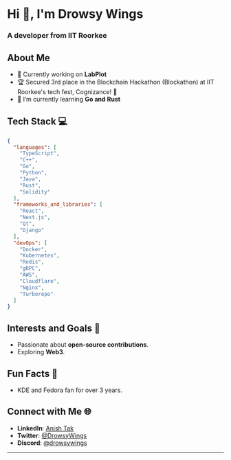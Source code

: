 <h1>Hi 👋, I'm Drowsy Wings</h1>
<h3>A developer from IIT Roorkee</h3>

## About Me
- 🔭 Currently working on **LabPlot**
- 🏆 Secured 3rd place in the Blockchain Hackathon (Blockathon) at IIT Roorkee's tech fest, Cognizance! 🚀
- 🌱 I’m currently learning **Go and Rust**

## Tech Stack 💻
```json
{
  "languages": [
    "TypeScript",
    "C++",
    "Go",
    "Python",
    "Java",
    "Rust",
    "Solidity"
  ],
  "frameworks_and_libraries": [
    "React",
    "Next.js",
    "Qt",
    "Django"
  ],
  "devOps": [
    "Docker",
    "Kubernetes",
    "Redis",
    "gRPC",
    "AWS",
    "Cloudflare",
    "Nginx",
    "Turborepo"
  ]
}
```

## Interests and Goals 🌟  
- Passionate about **open-source contributions**.   
- Exploring **Web3**.  

## Fun Facts 🎉  
- KDE and Fedora fan for over 3 years.  

## Connect with Me 🌐  
- **LinkedIn**: [Anish Tak](www.linkedin.com/in/anish-tak-28a984287)  
- **Twitter**: [@DrowsyWings](https://x.com/DrowsyWings)  
- **Discord**: [@drowsywings](discordapp.com/users/drowsywings)
---


